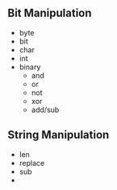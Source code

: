 ## Bit Manipulation
 * byte
 * bit
 * char
 * int 
 * binary
   * and
   * or
   * not
   * xor
   * add/sub


## String Manipulation
 * len
 * replace
 * sub
 * 
